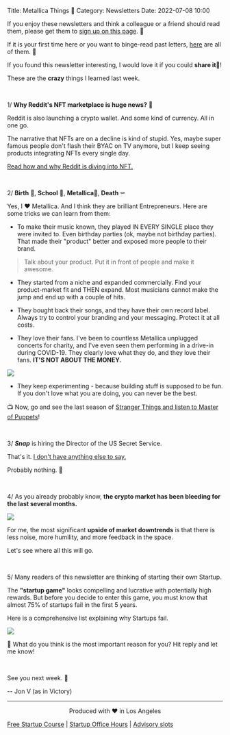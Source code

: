 Title: Metallica Things 🤘
Category: Newsletters
Date: 2022-07-08 10:00

If you enjoy these newsletters and think a colleague or a friend should read them, please get them to [sign up on this page](https://jon.io/). 📝

If it is your first time here or you want to binge-read past letters, [here](https://jon.io/category/newsletters) are all of them. 📰

If you found this newsletter interesting, I would love it if you could **share it**🔗!

These are the **crazy** things I learned last week.

<br>

1/ **Why Reddit's NFT marketplace is huge news?** 📢 

Reddit is also launching a crypto wallet. And some kind of currency. All in one go.

The narrative that NFTs are on a decline is kind of stupid. Yes, maybe super famous people don't flash their BYAC on TV anymore, but I keep seeing products integrating NFTs every single day.

[Read how and why Reddit is diving into NFT.](https://techcrunch.com/2022/07/07/reddit-is-launching-a-new-nft-avatar-marketplace/)

<br>

2/ **Birth** 👶, **School** 🎒, **Metallica**🤘, **Death** ⚰️


Yes, I ❤️ Metallica. And I think they are brilliant Entrepreneurs. Here are some tricks we can learn from them:

* To make their music known, they played IN EVERY SINGLE place they were invited to. Even birthday parties (ok, maybe not birthday parties). That made their "product" better and exposed more people to their brand. 

> Talk about your product. Put it in front of people and make it awesome.

* They started from a niche and expanded commercially. Find your product-market fit and THEN expand. Most musicians cannot make the jump and end up with a couple of hits.

* They bought back their songs, and they have their own record label. Always try to control your branding and your messaging. Protect it at all costs.

* They love their fans. I've been to countless Metallica unplugged concerts for charity, and I've even seen them performing in a drive-in during COVID-19. They clearly love what they do, and they love their fans. **IT'S NOT ABOUT THE MONEY.**

![](https://sendfoxprod.b-cdn.net/media/xQ5ZY4eGjgzaoJygEBJ7iKUfTfSDYfZCA3eWPrpW16325)

* They keep experimenting - because building stuff is supposed to be fun. If you don't love what you are doing, you can never be the best.

📺 Now, go and see the last season of [Stranger Things and listen to Master of Puppets](https://www.goodmorningamerica.com/culture/story/metallicas-master-puppets-earns-400-increase-streams-post-86403695)!

<br>

3/ **_Snap_** is hiring the Director of the US Secret Service.

That's it. [I don't have anything else to say.](https://www.theverge.com/2022/7/7/23199144/snap-hires-head-of-us-secret-service)

Probably nothing. 🤔

<br>

4/ As you already probably know, **the crypto market has been bleeding for the last several months.**

![](https://sendfoxprod.b-cdn.net/media/eg5DJHbswRZBuKwQIW9OU5xAPvh7nkauOEykQC1O16325)

For me, the most significant **upside of market downtrends** is that there is less noise, more humility, and more feedback in the space.

Let's see where all this will go.

<br>


5/ Many readers of this newsletter are thinking of starting their own Startup.

The **"startup game"** looks compelling and lucrative with potentially high rewards. But before you decide to enter this game, you must know that almost 75% of startups fail in the first 5 years.

Here is a comprehensive list explaining why Startups fail.

![](https://sendfoxprod.b-cdn.net/media/b5BKkhD2Epz1RgB5qPIr5xKMndHmh6jaruW8f6V916325)

🤔 What do you think is the most important reason for you? Hit reply and let me know!

<br>

See you next week. 🚀

-- Jon V (as in Victory)

---

<div align="center">
  Produced with ❤️ in Los Angeles
</div>


[Free Startup Course](https://jon.io/pages/built-to-fail) | [Startup Office Hours](https://jon.io/startup-office-hours) | [Advisory slots](https://jon.io/advisory)


